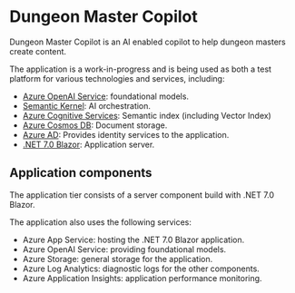 # Dungeon Master Copilot

Dungeon Master Copilot is an AI enabled copilot to help dungeon masters create content.

The application is a work-in-progress and is being used as both a test platform for various technologies and services, including:

- [Azure OpenAI Service](https://learn.microsoft.com/azure/cognitive-services/openai/): foundational models.
- [Semantic Kernel](https://aka.ms/sk/learn): AI orchestration.
- [Azure Cognitive Services](): Semantic index (including Vector Index)
- [Azure Cosmos DB](): Document storage.
- [Azure AD](): Provides identity services to the application.
- [.NET 7.0 Blazor](): Application server.

## Application components

The application tier consists of a server component build with .NET 7.0 Blazor.

The application also uses the following services:

- Azure App Service: hosting the .NET 7.0 Blazor application.
- Azure OpenAI Service: providing foundational models.
- Azure Storage: general storage for the application.
- Azure Log Analytics: diagnostic logs for the other components.
- Azure Application Insights: application performance monitoring.
